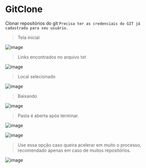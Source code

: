 # GitClone
Clonar repositórios do git 
`Precisa ter as credenciais do GIT já cadastrada para seu usuário.`

> Tela inicial

![image](https://user-images.githubusercontent.com/38293885/200142132-6275f333-9b52-4c40-96cd-d147bf8ccfb3.png)

> Links encontrados no arquivo txt

![image](https://user-images.githubusercontent.com/38293885/200142141-a8b0d0d1-41d1-436b-9c84-f4f98733331f.png)

> Local selecionado

![image](https://user-images.githubusercontent.com/38293885/200142144-e5fc065c-8de4-4f1b-837e-1e342ff14f82.png)

> Baixando

![image](https://user-images.githubusercontent.com/38293885/200142148-469a6bb6-8981-4aa0-8147-acad5aebc00b.png)

> Pasta é aberta após terminar.

![image](https://user-images.githubusercontent.com/38293885/200142157-9bf5ce73-62c6-41f1-a165-8ee8bd63a590.png)

![image](https://user-images.githubusercontent.com/38293885/200142152-798167ee-799c-4ef2-9b0e-6e090b139467.png)

> Use essa opção caso queira acelerar em muito o processo, recomendado apenas em caso de muitos repositórios.

![image](https://user-images.githubusercontent.com/38293885/200142219-0049dddd-aa12-4d7e-b525-8411c7430fd8.png)
